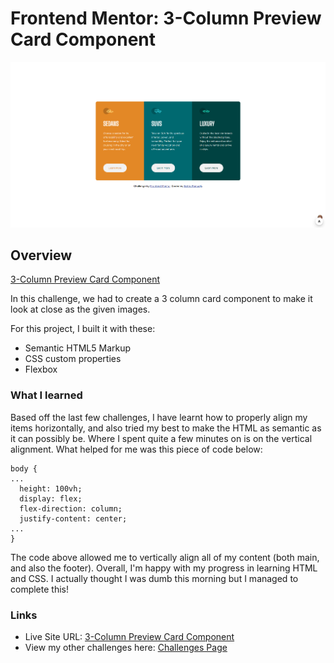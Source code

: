 # Frontend Mentor: 3-Column Preview Card Component

![Final Screenshot](./images/004_final.png)

## Overview

[3-Column Preview Card Component](https://www.frontendmentor.io/challenges/nft-preview-card-component-SbdUL_w0U/hub)

In this challenge, we had to create a 3 column card component to make it look at close as the given images.

For this project, I built it with these:

- Semantic HTML5 Markup
- CSS custom properties
- Flexbox

### What I learned

Based off the last few challenges, I have learnt how to properly align my items horizontally, and also tried my best to make the HTML as semantic as it can possibly be. Where I spent quite a few minutes on is on the vertical alignment. What helped for me was this piece of code below:

```
body {
...
  height: 100vh;
  display: flex;
  flex-direction: column;
  justify-content: center;
...
}
```

The code above allowed me to vertically align all of my content (both main, and also the footer). Overall, I'm happy with my progress in learning HTML and CSS. I actually thought I was dumb this morning but I managed to complete this!

### Links

- Live Site URL: [3-Column Preview Card Component](https://frontendmentor-04-column-preview.vercel.app/)
- View my other challenges here: [Challenges Page](https://frontendmentor-00-main.vercel.app/)
